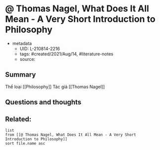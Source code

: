 # @ Thomas Nagel, What Does It All Mean - A Very Short Introduction to Philosophy


- metadata
	- UID: L-210814-2216
	- tags: #created/2021/Aug/14, #literature-notes 
	- source: 

## Summary
Thể loại [[Philosophy]]
Tác giả [[Thomas Nagel]]


## Questions and thoughts


## Related:
```dataview
list
from [[@ Thomas Nagel, What Does It All Mean - A Very Short Introduction to Philosophy]]
sort file.name asc
```

